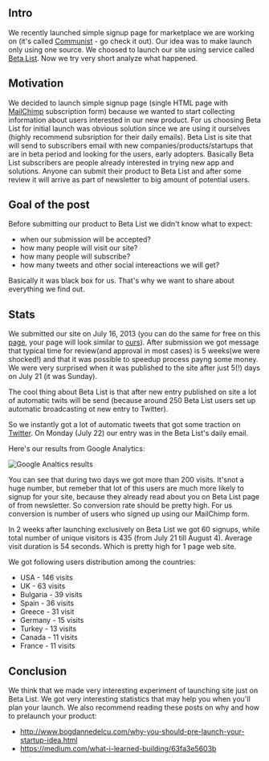 <!--
name: Product launch on Beta List
description: Analysis of product launch on Beta List
author: Anton Podviaznikov
author_email: anton@hashobject.com
author_url: http://hashobject.com/team/anton
author_github: podviaznikov
author_twitter: podviaznikov
author_avatar: /images/anton-avatar.png
location: Panama City, Panama
date_created: 2013-08-04
date_modified: 2013-08-05
date_published: 2013-07-22
headline:
in_language: en
keywords: web site, web app, launch on Beta List, betalist, launcg analysis, communi.st, MailChimp
discussion_url: https://github.com/hashobject/blog.hashobject.com/issues/6
canonical_url: http://blog.hashobject.com/product-launch-on-betalist
-->
## Intro

We recently launched simple signup page for marketplace we are working on
(it's called [Communist](http://communi.st) - go check it out). Our idea was to make launch only
using one source. We choosed to launch our site using service called [Beta List](http://betali.st).
Now we try very short analyze what happened.

## Motivation

We decided to launch simple signup page (single HTML page with [MailChimp](http://mailchimp.com/)
subscription form) because we wanted to start collecting information about users interested in
our new product. For us choosing Beta List for initial launch was obvious solution since we are
using it ourselves (highly recommend subsription for their daily emails).
Beta List is site that will send to subscribers email with new companies/products/startups that
are in beta period and looking for the users, early adopters. Basically Beta List subscribers are
people already interested in trying new app and solutions.
Anyone can submit their product to Beta List and after some review it will arrive as part of newsletter
to big amount of potential users.

## Goal of the post

Before submitting our product to Beta List we didn't know what to expect:

  * when our submission will be accepted?
  * how many people will visit our site?
  * how many people will subscribe?
  * how many tweets and other social intereactions we will get?

Basically it was black box for us. That's why we want to share about everything we find out.


## Stats

We submitted our site on July 16, 2013 (you can do the same for free on this
[page](http://betali.st/submit), your page will look similar to [ours](http://betali.st/startups/communist)).
After submission we got message that typical time for review(and approval in most cases)
is 5 weeks(we were shocked!) and that it was possible to speedup process payng some money.
We were very surprised when it was published to the site after just 5(!) days on July 21 (it was Sunday).

The cool thing about Beta List is that after new entry published on site a lot of automatic
twits will be send (because around 250 Beta List users set up automatic broadcasting ot new entry to
Twitter).

So we instantly got a lot of automatic tweets that got some traction on
[Twitter](https://twitter.com/search?q=%23communi.st).
On Monday (July 22) our entry was in the Beta List's daily email.

Here's our results from Google Analytics:

![Google Analtics results](/images/product-launch-on-betalist-fig-1.png)

You can see that during two days we got more than 200 visits. It'snot a huge number, but remeber
that lot of this users are much more likely to signup for your site, because they already read about
you on Beta List page of from newsletter. So conversion rate should be pretty high.
For us conversion is number of users who signed up using our MailChimp form.

In 2 weeks after launching exclusively on Beta List we got 60 signups, while total number of
unique visitors is 435 (from July 21 till August 4).
Average visit duration is 54 seconds. Which is pretty high for 1 page web site.

We got following users distribution among the countries:

 * USA - 146 visits
 * UK - 63 visits
 * Bulgaria - 39 visits
 * Spain - 36 visits
 * Greece - 31 visit
 * Germany - 15 visits
 * Turkey - 13 visits
 * Canada - 11 visits
 * France - 11 visits


## Conclusion

We think that we made very interesting experiment of launching site just on Beta List.
We got very interesting statistics that may help you when you'll plan your launch.
We also recommend reading these posts on why and how to prelaunch your product:

  * http://www.bogdannedelcu.com/why-you-should-pre-launch-your-startup-idea.html
  * https://medium.com/what-i-learned-building/63fa3e5603b